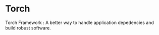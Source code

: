 Torch
=====

Torch Framework : A better way to handle application depedencies and build robust software. 
